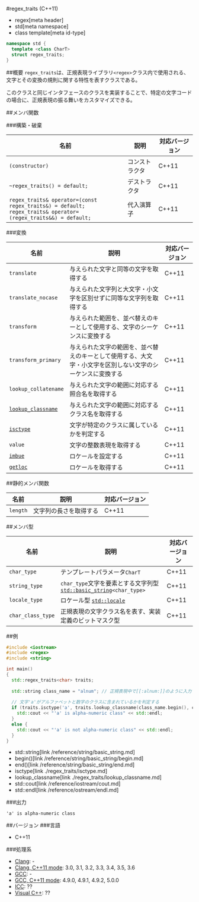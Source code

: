 #regex_traits (C++11)
* regex[meta header]
* std[meta namespace]
* class template[meta id-type]

```cpp
namespace std {
  template <class CharT>
  struct regex_traits;
}
```

##概要
`regex_traits`は、正規表現ライブラリ`<regex>`クラス内で使用される、文字とその変換の規則に関する特性を表すクラスである。

このクラスと同じインタフェースのクラスを実装することで、特定の文字コードの場合に、正規表現の振る舞いをカスタマイズできる。


##メンバ関数

###構築・破棄

| 名前 | 説明 | 対応バージョン |
|------|------|----------------|
| `(constructor)` | コンストラクタ | C++11 |
| `~regex_traits() = default;` | デストラクタ | C++11 |
| `regex_traits& operator=(const regex_traits&) = default;`<br/> `regex_traits& operator=(regex_traits&&) = default;` | 代入演算子 | C++11 |


###変換

| 名前 | 説明 | 対応バージョン |
|------|------|----------------|
| `translate` | 与えられた文字と同等の文字を取得する | C++11 |
| `translate_nocase` | 与えられた文字列と大文字・小文字を区別せずに同等な文字列を取得する | C++11 |
| `transform` | 与えられた範囲を、並べ替えのキーとして使用する、文字のシーケンスに変換する | C++11 |
| `transform_primary` | 与えられた文字の範囲を、並べ替えのキーとして使用する、大文字・小文字を区別しない文字のシーケンスに変換する | C++11 |
| `lookup_collatename` | 与えられた文字の範囲に対応する照合名を取得する | C++11 |
| [`lookup_classname`](./regex_traits/lookup_classname.md) | 与えられた文字の範囲に対応するクラス名を取得する | C++11 |
| [`isctype`](./regex_traits/isctype.md) | 文字が特定のクラスに属しているかを判定する | C++11 |
| `value` | 文字の整数表現を取得する | C++11 |
| [`imbue`](./regex_traits/imbue.md) | ロケールを設定する | C++11 |
| [`getloc`](./regex_traits/getloc.md) | ロケールを取得する | C++11 |


##静的メンバ関数

| 名前 | 説明 | 対応バージョン |
|------|------|----------------|
| `length` | 文字列の長さを取得する | C++11 |


##メンバ型

| 名前 | 説明 | 対応バージョン |
|------|------|----------------|
| `char_type`       | テンプレートパラメータ`CharT` | C++11 |
| `string_type`     | `char_type`文字を要素とする文字列型 [`std::basic_string`](/reference/string/basic_string.md)`<char_type>` | C++11 |
| `locale_type`     | ロケール型 [`std::locale`](/reference/locale/locale.md) | C++11 |
| `char_class_type` | 正規表現の文字クラス名を表す、実装定義のビットマスク型 | C++11 |


##例
```cpp
#include <iostream>
#include <regex>
#include <string>

int main()
{
  std::regex_traits<char> traits;
  
  std::string class_name = "alnum"; // 正規表現中で[[:alnum:]]のように入力するクラス名
  
  // 文字'a'がアルファベットと数字のクラスに含まれているかを判定する
  if (traits.isctype('a', traits.lookup_classname(class_name.begin(), class_name.end()))) {
    std::cout << "'a' is alpha-numeric class" << std::endl;
  }
  else {
    std::cout << "'a' is not alpha-numeric class" << std::endl;
  }
}
```
* std::string[link /reference/string/basic_string.md]
* begin()[link /reference/string/basic_string/begin.md]
* end()[link /reference/string/basic_string/end.md]
* isctype[link ./regex_traits/isctype.md]
* lookup_classname[link ./regex_traits/lookup_classname.md]
* std::cout[link /reference/iostream/cout.md]
* std::endl[link /reference/ostream/endl.md]

###出力
```
'a' is alpha-numeric class
```

##バージョン
###言語
- C++11

###処理系
- [Clang](/implementation.md#clang): -
- [Clang, C++11 mode](/implementation.md#clang): 3.0, 3.1, 3.2, 3.3, 3.4, 3.5, 3.6
- [GCC](/implementation.md#gcc): -
- [GCC, C++11 mode](/implementation.md#gcc): 4.9.0, 4.9.1, 4.9.2, 5.0.0
- [ICC](/implementation.md#icc): ??
- [Visual C++](/implementation.md#visual_cpp): ??

